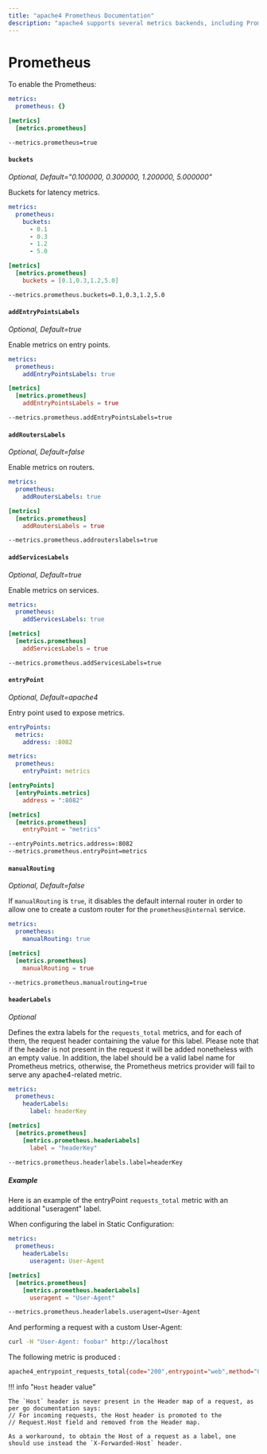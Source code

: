 ```yaml
---
title: "apache4 Prometheus Documentation"
description: "apache4 supports several metrics backends, including Prometheus. Learn how to implement it for observability in apache4 Proxy. Read the technical documentation."
---
```


# Prometheus

To enable the Prometheus:

```yaml tab="File (YAML)"
metrics:
  prometheus: {}
```

```toml tab="File (TOML)"
[metrics]
  [metrics.prometheus]
```

```bash tab="CLI"
--metrics.prometheus=true
```

#### `buckets`

_Optional, Default="0.100000, 0.300000, 1.200000, 5.000000"_

Buckets for latency metrics.

```yaml tab="File (YAML)"
metrics:
  prometheus:
    buckets:
      - 0.1
      - 0.3
      - 1.2
      - 5.0
```

```toml tab="File (TOML)"
[metrics]
  [metrics.prometheus]
    buckets = [0.1,0.3,1.2,5.0]
```

```bash tab="CLI"
--metrics.prometheus.buckets=0.1,0.3,1.2,5.0
```

#### `addEntryPointsLabels`

_Optional, Default=true_

Enable metrics on entry points.

```yaml tab="File (YAML)"
metrics:
  prometheus:
    addEntryPointsLabels: true
```

```toml tab="File (TOML)"
[metrics]
  [metrics.prometheus]
    addEntryPointsLabels = true
```

```bash tab="CLI"
--metrics.prometheus.addEntryPointsLabels=true
```

#### `addRoutersLabels`

_Optional, Default=false_

Enable metrics on routers.

```yaml tab="File (YAML)"
metrics:
  prometheus:
    addRoutersLabels: true
```

```toml tab="File (TOML)"
[metrics]
  [metrics.prometheus]
    addRoutersLabels = true
```

```bash tab="CLI"
--metrics.prometheus.addrouterslabels=true
```

#### `addServicesLabels`

_Optional, Default=true_

Enable metrics on services.

```yaml tab="File (YAML)"
metrics:
  prometheus:
    addServicesLabels: true
```

```toml tab="File (TOML)"
[metrics]
  [metrics.prometheus]
    addServicesLabels = true
```

```bash tab="CLI"
--metrics.prometheus.addServicesLabels=true
```

#### `entryPoint`

_Optional, Default=apache4_

Entry point used to expose metrics.

```yaml tab="File (YAML)"
entryPoints:
  metrics:
    address: :8082

metrics:
  prometheus:
    entryPoint: metrics
```

```toml tab="File (TOML)"
[entryPoints]
  [entryPoints.metrics]
    address = ":8082"

[metrics]
  [metrics.prometheus]
    entryPoint = "metrics"
```

```bash tab="CLI"
--entryPoints.metrics.address=:8082
--metrics.prometheus.entryPoint=metrics
```

#### `manualRouting`

_Optional, Default=false_

If `manualRouting` is `true`, it disables the default internal router in order to allow one to create a custom router for the `prometheus@internal` service.

```yaml tab="File (YAML)"
metrics:
  prometheus:
    manualRouting: true
```

```toml tab="File (TOML)"
[metrics]
  [metrics.prometheus]
    manualRouting = true
```

```bash tab="CLI"
--metrics.prometheus.manualrouting=true
```

#### `headerLabels`

_Optional_

Defines the extra labels for the `requests_total` metrics, and for each of them, the request header containing the value for this label.
Please note that if the header is not present in the request it will be added nonetheless with an empty value.
In addition, the label should be a valid label name for Prometheus metrics, 
otherwise, the Prometheus metrics provider will fail to serve any apache4-related metric.

```yaml tab="File (YAML)"
metrics:
  prometheus:
    headerLabels:
      label: headerKey
```

```toml tab="File (TOML)"
[metrics]
  [metrics.prometheus]
    [metrics.prometheus.headerLabels]
      label = "headerKey"
```

```bash tab="CLI"
--metrics.prometheus.headerlabels.label=headerKey
```

##### Example

Here is an example of the entryPoint `requests_total` metric with an additional "useragent" label.

When configuring the label in Static Configuration:

```yaml tab="File (YAML)"
metrics:
  prometheus:
    headerLabels:
      useragent: User-Agent
```

```toml tab="File (TOML)"
[metrics]
  [metrics.prometheus]
    [metrics.prometheus.headerLabels]
      useragent = "User-Agent"
```

```bash tab="CLI"
--metrics.prometheus.headerlabels.useragent=User-Agent
```

And performing a request with a custom User-Agent:

```bash
curl -H "User-Agent: foobar" http://localhost
```

The following metric is produced :

```bash
apache4_entrypoint_requests_total{code="200",entrypoint="web",method="GET",protocol="http",useragent="foobar"} 1
```

!!! info "`Host` header value"

    The `Host` header is never present in the Header map of a request, as per go documentation says:
    // For incoming requests, the Host header is promoted to the
    // Request.Host field and removed from the Header map.

    As a workaround, to obtain the Host of a request as a label, one should use instead the `X-Forwarded-Host` header.
